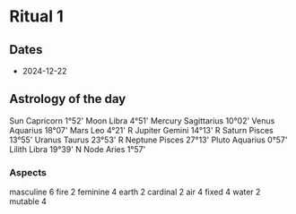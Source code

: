 # Ritual 1

## Dates

- 2024-12-22

## Astrology of the day

Sun		Capricorn	1°52'
Moon		Libra	4°51'
Mercury		Sagittarius	10°02'
Venus		Aquarius	18°07'
Mars		Leo	4°21'	R
Jupiter		Gemini	14°13'	R
Saturn		Pisces	13°55'
Uranus		Taurus	23°53'	R
Neptune		Pisces	27°13'
Pluto		Aquarius	0°57'
Lilith		Libra	19°39'
N Node		Aries	1°57'

### Aspects
masculine	6	 	fire	2
feminine	4	 	earth	2
cardinal	2	 	air	4
fixed	4	 	water	2
mutable	4
